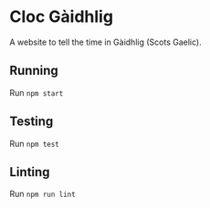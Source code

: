 # Cloc Gàidhlig

A website to tell the time in Gàidhlig (Scots Gaelic).

## Running

Run `npm start`

## Testing

Run `npm test`

## Linting

Run `npm run lint`
